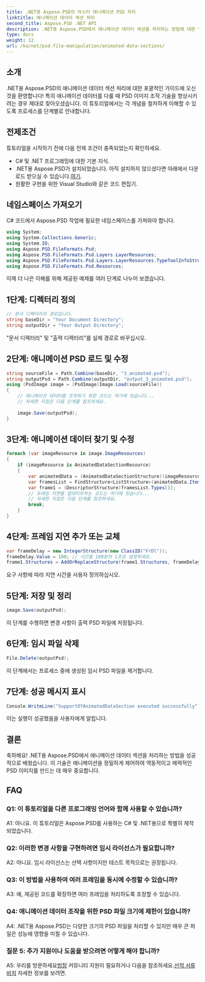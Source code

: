 ```yaml
---
title: .NET용 Aspose.PSD의 마스터 애니메이션 PSD 처리
linktitle: 애니메이션 데이터 섹션 처리
second_title: Aspose.PSD .NET API
description: .NET용 Aspose.PSD에서 애니메이션 데이터 섹션을 처리하는 방법에 대한 단계별 가이드를 통해 C# 기술을 향상하세요. 원활한 PSD 조작 경험을 위해 지금 다운로드하십시오!
type: docs
weight: 12
url: /ko/net/psd-file-manipulation/animated-data-sections/
---
```

## 소개
.NET용 Aspose.PSD의 애니메이션 데이터 섹션 처리에 대한 포괄적인 가이드에 오신 것을 환영합니다! 특히 애니메이션 데이터를 다룰 때 PSD 이미지 조작 기술을 향상시키려는 경우 제대로 찾아오셨습니다. 이 튜토리얼에서는 각 개념을 철저하게 이해할 수 있도록 프로세스를 단계별로 안내합니다.
## 전제조건
튜토리얼을 시작하기 전에 다음 전제 조건이 충족되었는지 확인하세요.
- C# 및 .NET 프로그래밍에 대한 기본 지식.
- .NET용 Aspose.PSD가 설치되었습니다. 아직 설치하지 않으셨다면 아래에서 다운로드 받으실 수 있습니다.[여기](https://releases.aspose.com/psd/net/).
- 원활한 구현을 위한 Visual Studio와 같은 코드 편집기.
## 네임스페이스 가져오기
C# 코드에서 Aspose.PSD 작업에 필요한 네임스페이스를 가져와야 합니다.
```csharp
using System;
using System.Collections.Generic;
using System.IO;
using Aspose.PSD.FileFormats.Psd;
using Aspose.PSD.FileFormats.Psd.Layers.LayerResources;
using Aspose.PSD.FileFormats.Psd.Layers.LayerResources.TypeToolInfoStructures;
using Aspose.PSD.FileFormats.Psd.Resources;
```
이제 더 나은 이해를 위해 제공된 예제를 여러 단계로 나누어 보겠습니다.
## 1단계: 디렉터리 정의
```csharp
// 문서 디렉터리의 경로입니다.
string baseDir = "Your Document Directory";
string outputDir = "Your Output Directory";
```
"문서 디렉터리" 및 "출력 디렉터리"를 실제 경로로 바꾸십시오.
## 2단계: 애니메이션 PSD 로드 및 수정
```csharp
string sourceFile = Path.Combine(baseDir, "3_animated.psd");
string outputPsd = Path.Combine(outputDir, "output_3_animated.psd");
using (PsdImage image = (PsdImage)Image.Load(sourceFile))
{
    // 애니메이션 데이터를 조작하기 위한 코드는 여기에 있습니다...
    // 자세한 지침은 다음 단계를 참조하세요.
    
    image.Save(outputPsd);
}
```
## 3단계: 애니메이션 데이터 찾기 및 수정
```csharp
foreach (var imageResource in image.ImageResources)
{
    if (imageResource is AnimatedDataSectionResource)
    {
        var animatedData = (AnimatedDataSectionStructure)(imageResource as AnimatedDataSectionResource).AnimatedDataSection;
        var framesList = FindStructure<ListStructure>(animatedData.Items, "FrIn");
        var frame1 = (DescriptorStructure)framesList.Types[1];
        // 프레임 지연을 업데이트하는 코드는 여기에 있습니다...
        // 자세한 지침은 다음 단계를 참조하세요.
        break;
    }
}
```
## 4단계: 프레임 지연 추가 또는 교체
```csharp
var frameDelay = new IntegerStructure(new ClassID("FrDl"));
frameDelay.Value = 100; // 시간을 100분의 1초로 설정하세요.
frame1.Structures = AddOrReplaceStructure(frame1.Structures, frameDelay);
```
요구 사항에 따라 지연 시간을 사용자 정의하십시오.
## 5단계: 저장 및 정리
```csharp
image.Save(outputPsd);
```
이 단계를 수행하면 변경 사항이 출력 PSD 파일에 저장됩니다.
## 6단계: 임시 파일 삭제
```csharp
File.Delete(outputPsd);
```
이 단계에서는 프로세스 중에 생성된 임시 PSD 파일을 제거합니다.
## 7단계: 성공 메시지 표시
```csharp
Console.WriteLine("SupportOfAnimatedDataSection executed successfully");
```
이는 실행이 성공했음을 사용자에게 알립니다.
## 결론

축하해요! .NET용 Aspose.PSD에서 애니메이션 데이터 섹션을 처리하는 방법을 성공적으로 배웠습니다. 이 기술은 애니메이션을 정밀하게 제어하여 역동적이고 매력적인 PSD 이미지를 만드는 데 매우 중요합니다.

## FAQ

### Q1: 이 튜토리얼을 다른 프로그래밍 언어와 함께 사용할 수 있습니까?

A1: 아니요. 이 튜토리얼은 Aspose.PSD를 사용하는 C# 및 .NET용으로 특별히 제작되었습니다.

### Q2: 이러한 변경 사항을 구현하려면 임시 라이선스가 필요합니까?

A2: 아니요. 임시 라이선스는 선택 사항이지만 테스트 목적으로는 권장됩니다.

### Q3: 이 방법을 사용하여 여러 프레임을 동시에 수정할 수 있습니까?

A3: 예, 제공된 코드를 확장하면 여러 프레임을 처리하도록 조정할 수 있습니다.

### Q4: 애니메이션 데이터 조작을 위한 PSD 파일 크기에 제한이 있습니까?

A4: .NET용 Aspose.PSD는 다양한 크기의 PSD 파일을 처리할 수 있지만 매우 큰 파일은 성능에 영향을 미칠 수 있습니다.

### 질문 5: 추가 지원이나 도움을 받으려면 어떻게 해야 합니까?

 A5: 우리를 방문하세요[법정](https://forum.aspose.com/c/psd/34) 커뮤니티 지원이 필요하거나 다음을 참조하세요.[선적 서류 비치](https://reference.aspose.com/psd/net/) 자세한 정보를 보려면.